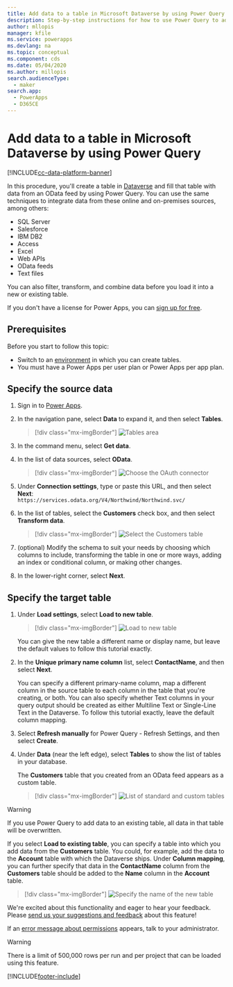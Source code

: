```yaml
---
title: Add data to a table in Microsoft Dataverse by using Power Query | Microsoft Docs
description: Step-by-step instructions for how to use Power Query to add data to a new or existing table in Microsoft Dataverse from another data source.
author: mllopis
manager: kfile
ms.service: powerapps
ms.devlang: na
ms.topic: conceptual
ms.component: cds
ms.date: 05/04/2020
ms.author: millopis
search.audienceType: 
  - maker
search.app: 
  - PowerApps
  - D365CE
---
```


# Add data to a table in Microsoft Dataverse by using Power Query
[!INCLUDE[cc-data-platform-banner](../../includes/cc-data-platform-banner.md)]

In this procedure, you'll create a table in [Dataverse](data-platform-intro.md) and fill that table with data from an OData feed by using Power Query. You can use the same techniques to integrate data from these online and on-premises sources, among others:

* SQL Server
* Salesforce
* IBM DB2
* Access
* Excel
* Web APIs
* OData feeds
* Text files

You can also filter, transform, and combine data before you load it into a new or existing table.

If you don't have a license for Power Apps, you can [sign up for free](../signup-for-powerapps.md).

## Prerequisites
Before you start to follow this topic:
- Switch to an [environment](/power-platform/admin/working-with-environments) in which you can create tables.
- You must have a Power Apps per user plan or Power Apps per app plan.

## Specify the source data

1. Sign in to [Power Apps](https://make.powerapps.com/?utm_source=padocs&utm_medium=linkinadoc&utm_campaign=referralsfromdoc).

1. In the navigation pane, select **Data** to expand it, and then select **Tables**. 

    > [!div class="mx-imgBorder"] 
    > ![Tables area](./media/view-entities-portal.png)

1. In the command menu, select **Get data**.

1. In the list of data sources, select **OData**.

    > [!div class="mx-imgBorder"] 
    > ![Choose the OAuth connector](./media/data-platform-cds-newentity-pq/choose-odata.png)

1. Under **Connection settings**, type or paste this URL, and then select **Next**:<br>
`https://services.odata.org/V4/Northwind/Northwind.svc/`

1. In the list of tables, select the **Customers** check box, and then select **Transform data**.

    > [!div class="mx-imgBorder"] 
    > ![Select the Customers table](./media/data-platform-cds-newentity-pq/select-table.png)

1. (optional) Modify the schema to suit your needs by choosing which columns to include, transforming the table in one or more ways, adding an index or conditional column, or making other changes.

1. In the lower-right corner, select **Next**.

## Specify the target table
1. Under **Load settings**, select **Load to new table**.

    > [!div class="mx-imgBorder"] 
    > ![Load to new table](./media/data-platform-cds-newentity-pq/new-entity-name.png)

    You can give the new table a different name or display name, but leave the default values to follow this tutorial exactly.

1. In the **Unique primary name column** list, select **ContactName**, and then select **Next**.

    You can specify a different primary-name column, map a different column in the source table to each column in the table that you're creating, or both. You can also specify whether Text columns in your query output should be created as either Multiline Text or Single-Line Text in the Dataverse. To follow this tutorial exactly, leave the default column mapping.

1. Select **Refresh manually** for Power Query - Refresh Settings, and then select **Create**.

1. Under **Data** (near the left edge), select **Tables** to show the list of tables in your database.

    The **Customers** table that you created from an OData feed appears as a custom table.

    > [!div class="mx-imgBorder"] 
    > ![List of standard and custom tables](./media/data-platform-cds-newentity-pq/entity-list.png)

> [!WARNING]
> If you use Power Query to add data to an existing table, all data in that table will be overwritten.

If you select **Load to existing table**, you can specify a table into which you add data from the **Customers** table. You could, for example, add the data to the **Account** table with which the Dataverse ships. Under **Column mapping**, you can further specify that data in the **ContactName** column from the **Customers** table should be added to the **Name** column in the **Account** table.

  > [!div class="mx-imgBorder"] 
  > ![Specify the name of the new table](./media/data-platform-cds-newentity-pq/existing-entity.png)

We're excited about this functionality and eager to hear your feedback. Please [send us your suggestions and feedback](https://powerusers.microsoft.com/t5/PowerApps-Community/ct-p/PowerApps1) about this feature!

If an [error message about permissions](troubleshoot-power-query-issues.md) appears, talk to your administrator.

> [!WARNING]
> There is a limit of 500,000 rows per run and per project that can be loaded using this feature.


[!INCLUDE[footer-include](../../includes/footer-banner.md)]